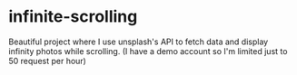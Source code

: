 # infinite-scrolling
Beautiful project where I use unsplash's API to fetch data and display infinity photos while scrolling. (I have a demo account so I'm limited just to 50 request per hour)
